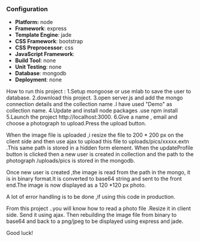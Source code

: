 ### Configuration
- **Platform:** node
- **Framework**: express
- **Template Engine**: jade
- **CSS Framework**: bootstrap
- **CSS Preprocessor**: css
- **JavaScript Framework**: 
- **Build Tool**: none
- **Unit Testing**: none
- **Database**: mongodb
- **Deployment**: none

How to run this project :
1.Setup mongoose or use mlab to save the user to database.
2.download this project.
3.open server.js and add the mongo connection details and the collection name .I have used "Demo" as collection name.
4.Update and install node packages .use npm install
5.Launch the project http://localhost:3000.
6.Give a name , email and choose a photograph to upload.Press the upload button.

When the image file is uploaded ,i resize the file to 200 * 200 px on the client side and then use ajax to upload this file to uploads/pics/xxxxx.extn .This same path is stored in a hidden form element. 
When the updateProfile button is clicked then a new user is created in collection and the path to the photograph /uploads/pics is stored in the mongodb.

Once new user is created ,the image is read from the path in the mongo, it is in binary format.It is converted to base64 string and sent to the front end.The image is now displayed as a 120 *120 px photo.

A lot of error handling is to be done ,if using this code in production.

From this project ..you will know how to read a photo file .Resize it in client side. 
Send it using ajax. Then rebuilding the image file from binary to base64 and back to a png/jpeg to be displayed using express and jade.

Good luck!













